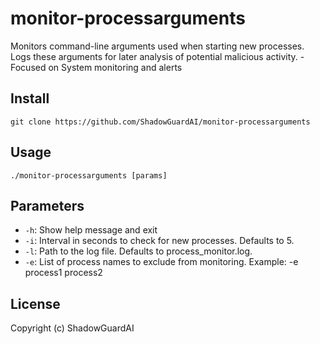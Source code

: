 # monitor-processarguments
Monitors command-line arguments used when starting new processes. Logs these arguments for later analysis of potential malicious activity. - Focused on System monitoring and alerts

## Install
`git clone https://github.com/ShadowGuardAI/monitor-processarguments`

## Usage
`./monitor-processarguments [params]`

## Parameters
- `-h`: Show help message and exit
- `-i`: Interval in seconds to check for new processes. Defaults to 5.
- `-l`: Path to the log file. Defaults to process_monitor.log.
- `-e`: List of process names to exclude from monitoring. Example: -e process1 process2

## License
Copyright (c) ShadowGuardAI
